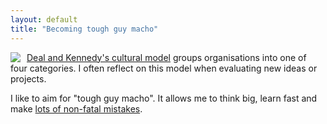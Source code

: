 ```yaml
---
layout: default
title: "Becoming tough guy macho"
---
```


<img style="float: left; padding-right: 10px" src="http://www.e-gineer.com/v2/blog/2005/10/Deal & Kennedy's cultural model.gif"/>

[Deal and Kennedy's cultural model](http://changingminds.org/explanations/culture/deal_kennedy_culture.htm)
groups organisations into one of four categories. I often reflect on this model
when evaluating new ideas or projects.

I like to aim for "tough guy
macho". It allows me to think big, learn fast and make [lots of non-fatal
mistakes](http://software.ericsink.com/bos/Make_More_Mistakes.html).

